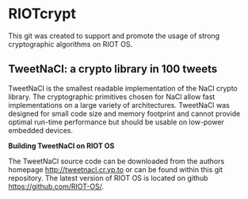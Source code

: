 # RIOTcrypt

This git was created to support and promote the usage of strong cryptographic algorithms on RIOT OS.

## TweetNaCl: a crypto library in 100 tweets

TweetNaCl is the smallest readable implementation of the NaCl crypto library. The cryptographic primitives chosen for NaCl allow fast implementations on a large variety of architectures. TweetNaCl was designed for small code size and memory footprint and cannot provide optimal run-time performance but should be usable on low-power embedded devices.

**Building TweetNaCl on RIOT OS**

The TweetNaCl source code can be downloaded from the authors homepage http://tweetnacl.cr.yp.to or can be found within this git repository. The latest version of RIOT OS is located on github https://github.com/RIOT-OS/.
